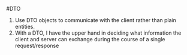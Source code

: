 #DTO

1. Use DTO objects to communicate with the client rather than plain entities.
2. With a DTO, I have the upper hand in deciding what information the client and server can exchange during the course of a single request/response